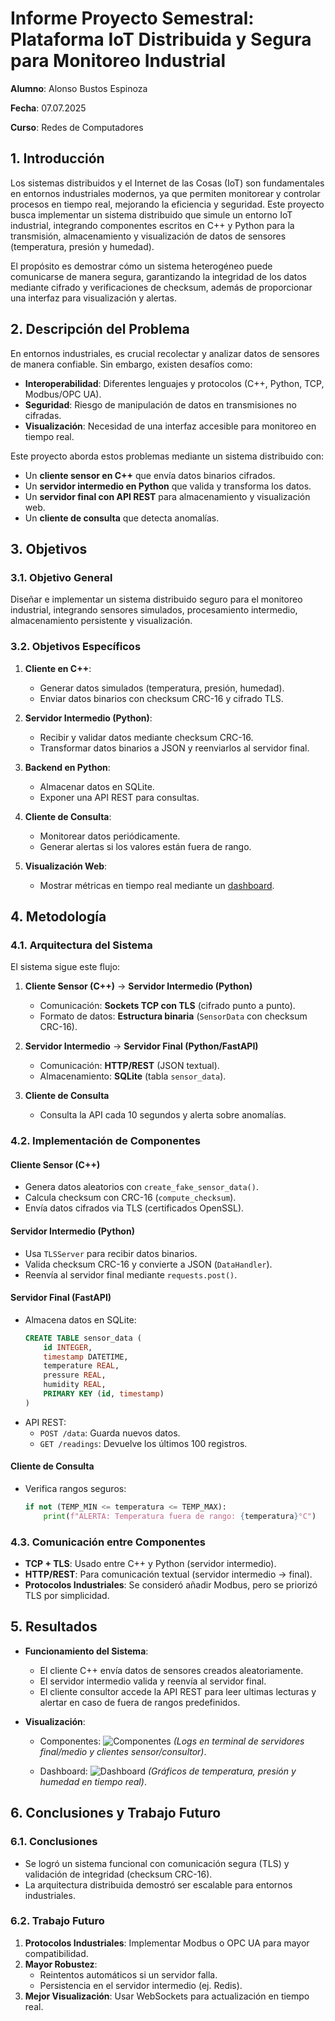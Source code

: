 # **Informe Proyecto Semestral: Plataforma IoT Distribuida y Segura para Monitoreo Industrial**

**Alumno**: Alonso Bustos Espinoza

**Fecha**: 07.07.2025

**Curso**: Redes de Computadores

## **1. Introducción**

Los sistemas distribuidos y el Internet de las Cosas (IoT) son fundamentales en entornos industriales modernos, ya que permiten monitorear y controlar procesos en tiempo real, mejorando la eficiencia y seguridad. Este proyecto busca implementar un sistema distribuido que simule un entorno IoT industrial, integrando componentes escritos en C++ y Python para la transmisión, almacenamiento y visualización de datos de sensores (temperatura, presión y humedad).

El propósito es demostrar cómo un sistema heterogéneo puede comunicarse de manera segura, garantizando la integridad de los datos mediante cifrado y verificaciones de checksum, además de proporcionar una interfaz para visualización y alertas.

## **2. Descripción del Problema**

En entornos industriales, es crucial recolectar y analizar datos de sensores de manera confiable. Sin embargo, existen desafíos como:

- **Interoperabilidad**: Diferentes lenguajes y protocolos (C++, Python, TCP, Modbus/OPC UA).
- **Seguridad**: Riesgo de manipulación de datos en transmisiones no cifradas.
- **Visualización**: Necesidad de una interfaz accesible para monitoreo en tiempo real.

Este proyecto aborda estos problemas mediante un sistema distribuido con:

- Un **cliente sensor en C++** que envía datos binarios cifrados.
- Un **servidor intermedio en Python** que valida y transforma los datos.
- Un **servidor final con API REST** para almacenamiento y visualización web.
- Un **cliente de consulta** que detecta anomalías.

## **3. Objetivos**

### **3.1. Objetivo General**

Diseñar e implementar un sistema distribuido seguro para el monitoreo industrial, integrando sensores simulados, procesamiento intermedio, almacenamiento persistente y visualización.

### **3.2. Objetivos Específicos**

1. **Cliente en C++**:

   - Generar datos simulados (temperatura, presión, humedad).
   - Enviar datos binarios con checksum CRC-16 y cifrado TLS.

2. **Servidor Intermedio (Python)**:

   - Recibir y validar datos mediante checksum CRC-16.
   - Transformar datos binarios a JSON y reenviarlos al servidor final.

3. **Backend en Python**:

   - Almacenar datos en SQLite.
   - Exponer una API REST para consultas.

4. **Cliente de Consulta**:

   - Monitorear datos periódicamente.
   - Generar alertas si los valores están fuera de rango.

5. **Visualización Web**:
   - Mostrar métricas en tiempo real mediante un [dashboard](http://localhost:8000/api/dashboard).

## **4. Metodología**

### **4.1. Arquitectura del Sistema**

El sistema sigue este flujo:

1. **Cliente Sensor (C++)** → **Servidor Intermedio (Python)**

   - Comunicación: **Sockets TCP con TLS** (cifrado punto a punto).
   - Formato de datos: **Estructura binaria** (`SensorData` con checksum CRC-16).

2. **Servidor Intermedio** → **Servidor Final (Python/FastAPI)**

   - Comunicación: **HTTP/REST** (JSON textual).
   - Almacenamiento: **SQLite** (tabla `sensor_data`).

3. **Cliente de Consulta**
   - Consulta la API cada 10 segundos y alerta sobre anomalías.

### **4.2. Implementación de Componentes**

#### **Cliente Sensor (C++)**

- Genera datos aleatorios con `create_fake_sensor_data()`.
- Calcula checksum con CRC-16 (`compute_checksum`).
- Envía datos cifrados via TLS (certificados OpenSSL).

#### **Servidor Intermedio (Python)**

- Usa `TLSServer` para recibir datos binarios.
- Valida checksum CRC-16 y convierte a JSON (`DataHandler`).
- Reenvía al servidor final mediante `requests.post()`.

#### **Servidor Final (FastAPI)**

- Almacena datos en SQLite:
  ```sql
  CREATE TABLE sensor_data (
      id INTEGER,
      timestamp DATETIME,
      temperature REAL,
      pressure REAL,
      humidity REAL,
      PRIMARY KEY (id, timestamp)
  )
  ```
- API REST:
  - `POST /data`: Guarda nuevos datos.
  - `GET /readings`: Devuelve los últimos 100 registros.

#### **Cliente de Consulta**

- Verifica rangos seguros:
  ```python
  if not (TEMP_MIN <= temperatura <= TEMP_MAX):
      print(f"ALERTA: Temperatura fuera de rango: {temperatura}°C")
  ```

### **4.3. Comunicación entre Componentes**

- **TCP + TLS**: Usado entre C++ y Python (servidor intermedio).
- **HTTP/REST**: Para comunicación textual (servidor intermedio → final).
- **Protocolos Industriales**: Se consideró añadir Modbus, pero se priorizó TLS por simplicidad.

## **5. Resultados**

- **Funcionamiento del Sistema**:

  - El cliente C++ envía datos de sensores creados aleatoriamente.
  - El servidor intermedio valida y reenvía al servidor final.
  - El cliente consultor accede la API REST para leer ultimas lecturas y alertar en caso de fuera de rangos predefinidos.

- **Visualización**:

  - Componentes:
  ![Componentes](./img/components.png) _(Logs en terminal de servidores final/medio y clientes sensor/consultor)_.

  - Dashboard:
  ![Dashboard](./img/dashboard.jpeg) _(Gráficos de temperatura, presión y humedad en tiempo real)_.

## **6. Conclusiones y Trabajo Futuro**

### **6.1. Conclusiones**

- Se logró un sistema funcional con comunicación segura (TLS) y validación de integridad (checksum CRC-16).
- La arquitectura distribuida demostró ser escalable para entornos industriales.

### **6.2. Trabajo Futuro**

1. **Protocolos Industriales**: Implementar Modbus o OPC UA para mayor compatibilidad.
2. **Mayor Robustez**:
   - Reintentos automáticos si un servidor falla.
   - Persistencia en el servidor intermedio (ej. Redis).
3. **Mejor Visualización**: Usar WebSockets para actualización en tiempo real.
